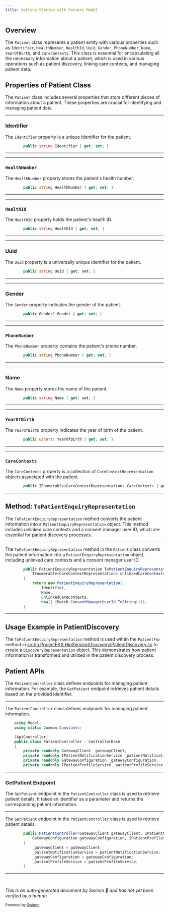 ```yaml
---
title: Getting Started with Patient Model
---
```

## Overview

The <SwmToken path="src/In.ProjectEKA.HipLibrary/Patient/Model/Patient.cs" pos="1:8:8" line-data="namespace In.ProjectEKA.HipLibrary.Patient.Model">`Patient`</SwmToken> class represents a patient entity with various properties such as <SwmToken path="src/In.ProjectEKA.HipLibrary/Patient/Model/Patient.cs" pos="7:5:5" line-data="        public string Identifier { get; set; }">`Identifier`</SwmToken>, <SwmToken path="src/In.ProjectEKA.HipLibrary/Patient/Model/Patient.cs" pos="9:5:5" line-data="        public string HealthNumber { get; set; }">`HealthNumber`</SwmToken>, <SwmToken path="src/In.ProjectEKA.HipLibrary/Patient/Model/Patient.cs" pos="11:5:5" line-data="        public string HealthId { get; set; }">`HealthId`</SwmToken>, <SwmToken path="src/In.ProjectEKA.HipLibrary/Patient/Model/Patient.cs" pos="13:5:5" line-data="        public string Uuid { get; set; }">`Uuid`</SwmToken>, <SwmToken path="src/In.ProjectEKA.HipLibrary/Patient/Model/Patient.cs" pos="15:3:3" line-data="        public Gender? Gender { get; set; }">`Gender`</SwmToken>, <SwmToken path="src/In.ProjectEKA.HipLibrary/Patient/Model/Patient.cs" pos="17:5:5" line-data="        public string PhoneNumber { get; set; }">`PhoneNumber`</SwmToken>, <SwmToken path="src/In.ProjectEKA.HipLibrary/Patient/Model/Patient.cs" pos="19:5:5" line-data="        public string Name { get; set; }">`Name`</SwmToken>, <SwmToken path="src/In.ProjectEKA.HipLibrary/Patient/Model/Patient.cs" pos="21:6:6" line-data="        public ushort? YearOfBirth { get; set; }">`YearOfBirth`</SwmToken>, and <SwmToken path="src/In.ProjectEKA.HipLibrary/Patient/Model/Patient.cs" pos="23:8:8" line-data="        public IEnumerable&lt;CareContextRepresentation&gt; CareContexts { get; set; }">`CareContexts`</SwmToken>. This class is essential for encapsulating all the necessary information about a patient, which is used in various operations such as patient discovery, linking care contexts, and managing patient data.

## Properties of Patient Class

The <SwmToken path="src/In.ProjectEKA.HipLibrary/Patient/Model/Patient.cs" pos="1:8:8" line-data="namespace In.ProjectEKA.HipLibrary.Patient.Model">`Patient`</SwmToken> class includes several properties that store different pieces of information about a patient. These properties are crucial for identifying and managing patient data.

<SwmSnippet path="/src/In.ProjectEKA.HipLibrary/Patient/Model/Patient.cs" line="7">

---

### Identifier

The <SwmToken path="src/In.ProjectEKA.HipLibrary/Patient/Model/Patient.cs" pos="7:5:5" line-data="        public string Identifier { get; set; }">`Identifier`</SwmToken> property is a unique identifier for the patient.

```c#
        public string Identifier { get; set; }
```

---

</SwmSnippet>

<SwmSnippet path="/src/In.ProjectEKA.HipLibrary/Patient/Model/Patient.cs" line="9">

---

### <SwmToken path="src/In.ProjectEKA.HipLibrary/Patient/Model/Patient.cs" pos="9:5:5" line-data="        public string HealthNumber { get; set; }">`HealthNumber`</SwmToken>

The <SwmToken path="src/In.ProjectEKA.HipLibrary/Patient/Model/Patient.cs" pos="9:5:5" line-data="        public string HealthNumber { get; set; }">`HealthNumber`</SwmToken> property stores the patient's health number.

```c#
        public string HealthNumber { get; set; }
```

---

</SwmSnippet>

<SwmSnippet path="/src/In.ProjectEKA.HipLibrary/Patient/Model/Patient.cs" line="11">

---

### <SwmToken path="src/In.ProjectEKA.HipLibrary/Patient/Model/Patient.cs" pos="11:5:5" line-data="        public string HealthId { get; set; }">`HealthId`</SwmToken>

The <SwmToken path="src/In.ProjectEKA.HipLibrary/Patient/Model/Patient.cs" pos="11:5:5" line-data="        public string HealthId { get; set; }">`HealthId`</SwmToken> property holds the patient's health ID.

```c#
        public string HealthId { get; set; }
```

---

</SwmSnippet>

<SwmSnippet path="/src/In.ProjectEKA.HipLibrary/Patient/Model/Patient.cs" line="13">

---

### Uuid

The <SwmToken path="src/In.ProjectEKA.HipLibrary/Patient/Model/Patient.cs" pos="13:5:5" line-data="        public string Uuid { get; set; }">`Uuid`</SwmToken> property is a universally unique identifier for the patient.

```c#
        public string Uuid { get; set; }
```

---

</SwmSnippet>

<SwmSnippet path="/src/In.ProjectEKA.HipLibrary/Patient/Model/Patient.cs" line="15">

---

### Gender

The <SwmToken path="src/In.ProjectEKA.HipLibrary/Patient/Model/Patient.cs" pos="15:3:3" line-data="        public Gender? Gender { get; set; }">`Gender`</SwmToken> property indicates the gender of the patient.

```c#
        public Gender? Gender { get; set; }
```

---

</SwmSnippet>

<SwmSnippet path="/src/In.ProjectEKA.HipLibrary/Patient/Model/Patient.cs" line="17">

---

### <SwmToken path="src/In.ProjectEKA.HipLibrary/Patient/Model/Patient.cs" pos="17:5:5" line-data="        public string PhoneNumber { get; set; }">`PhoneNumber`</SwmToken>

The <SwmToken path="src/In.ProjectEKA.HipLibrary/Patient/Model/Patient.cs" pos="17:5:5" line-data="        public string PhoneNumber { get; set; }">`PhoneNumber`</SwmToken> property contains the patient's phone number.

```c#
        public string PhoneNumber { get; set; }
```

---

</SwmSnippet>

<SwmSnippet path="/src/In.ProjectEKA.HipLibrary/Patient/Model/Patient.cs" line="19">

---

### Name

The <SwmToken path="src/In.ProjectEKA.HipLibrary/Patient/Model/Patient.cs" pos="19:5:5" line-data="        public string Name { get; set; }">`Name`</SwmToken> property stores the name of the patient.

```c#
        public string Name { get; set; }
```

---

</SwmSnippet>

<SwmSnippet path="/src/In.ProjectEKA.HipLibrary/Patient/Model/Patient.cs" line="21">

---

### <SwmToken path="src/In.ProjectEKA.HipLibrary/Patient/Model/Patient.cs" pos="21:6:6" line-data="        public ushort? YearOfBirth { get; set; }">`YearOfBirth`</SwmToken>

The <SwmToken path="src/In.ProjectEKA.HipLibrary/Patient/Model/Patient.cs" pos="21:6:6" line-data="        public ushort? YearOfBirth { get; set; }">`YearOfBirth`</SwmToken> property indicates the year of birth of the patient.

```c#
        public ushort? YearOfBirth { get; set; }
```

---

</SwmSnippet>

<SwmSnippet path="/src/In.ProjectEKA.HipLibrary/Patient/Model/Patient.cs" line="23">

---

### <SwmToken path="src/In.ProjectEKA.HipLibrary/Patient/Model/Patient.cs" pos="23:8:8" line-data="        public IEnumerable&lt;CareContextRepresentation&gt; CareContexts { get; set; }">`CareContexts`</SwmToken>

The <SwmToken path="src/In.ProjectEKA.HipLibrary/Patient/Model/Patient.cs" pos="23:8:8" line-data="        public IEnumerable&lt;CareContextRepresentation&gt; CareContexts { get; set; }">`CareContexts`</SwmToken> property is a collection of <SwmToken path="src/In.ProjectEKA.HipLibrary/Patient/Model/Patient.cs" pos="23:5:5" line-data="        public IEnumerable&lt;CareContextRepresentation&gt; CareContexts { get; set; }">`CareContextRepresentation`</SwmToken> objects associated with the patient.

```c#
        public IEnumerable<CareContextRepresentation> CareContexts { get; set; }
```

---

</SwmSnippet>

## Method: <SwmToken path="src/In.ProjectEKA.HipLibrary/Patient/Model/Patient.cs" pos="25:5:5" line-data="        public PatientEnquiryRepresentation ToPatientEnquiryRepresentation(">`ToPatientEnquiryRepresentation`</SwmToken>

The <SwmToken path="src/In.ProjectEKA.HipLibrary/Patient/Model/Patient.cs" pos="25:5:5" line-data="        public PatientEnquiryRepresentation ToPatientEnquiryRepresentation(">`ToPatientEnquiryRepresentation`</SwmToken> method converts the patient information into a <SwmToken path="src/In.ProjectEKA.HipLibrary/Patient/Model/Patient.cs" pos="25:3:3" line-data="        public PatientEnquiryRepresentation ToPatientEnquiryRepresentation(">`PatientEnquiryRepresentation`</SwmToken> object. This method includes unlinked care contexts and a consent manager user ID, which are essential for patient discovery processes.

<SwmSnippet path="/src/In.ProjectEKA.HipLibrary/Patient/Model/Patient.cs" line="25">

---

The <SwmToken path="src/In.ProjectEKA.HipLibrary/Patient/Model/Patient.cs" pos="25:5:5" line-data="        public PatientEnquiryRepresentation ToPatientEnquiryRepresentation(">`ToPatientEnquiryRepresentation`</SwmToken> method in the <SwmToken path="src/In.ProjectEKA.HipLibrary/Patient/Model/Patient.cs" pos="1:8:8" line-data="namespace In.ProjectEKA.HipLibrary.Patient.Model">`Patient`</SwmToken> class converts the patient information into a <SwmToken path="src/In.ProjectEKA.HipLibrary/Patient/Model/Patient.cs" pos="25:3:3" line-data="        public PatientEnquiryRepresentation ToPatientEnquiryRepresentation(">`PatientEnquiryRepresentation`</SwmToken> object, including unlinked care contexts and a consent manager user ID.

```c#
        public PatientEnquiryRepresentation ToPatientEnquiryRepresentation(
            IEnumerable<CareContextRepresentation> unlinkedCareContexts)
        {
            return new PatientEnquiryRepresentation(
                Identifier,
                Name,
                unlinkedCareContexts,
                new[] {Match.ConsentManagerUserId.ToString()});
        }
```

---

</SwmSnippet>

## Usage Example in PatientDiscovery

The <SwmToken path="src/In.ProjectEKA.HipLibrary/Patient/Model/Patient.cs" pos="25:5:5" line-data="        public PatientEnquiryRepresentation ToPatientEnquiryRepresentation(">`ToPatientEnquiryRepresentation`</SwmToken> method is used within the `PatientFor` method in <SwmPath>[src/In.ProjectEKA.HipService/Discovery/PatientDiscovery.cs](src/In.ProjectEKA.HipService/Discovery/PatientDiscovery.cs)</SwmPath> to create a `DiscoveryRepresentation` object. This demonstrates how patient information is transformed and utilized in the patient discovery process.

## Patient APIs

The <SwmToken path="src/In.ProjectEKA.HipService/Patient/PatientController.cs" pos="14:5:5" line-data="    public class PatientController : ControllerBase">`PatientController`</SwmToken> class defines endpoints for managing patient information. For example, the `GetPatient` endpoint retrieves patient details based on the provided identifier.

<SwmSnippet path="/src/In.ProjectEKA.HipService/Patient/PatientController.cs" line="10">

---

The <SwmToken path="src/In.ProjectEKA.HipService/Patient/PatientController.cs" pos="14:5:5" line-data="    public class PatientController : ControllerBase">`PatientController`</SwmToken> class defines endpoints for managing patient information.

```c#
    using Model;
    using static Common.Constants;

    [ApiController]
    public class PatientController : ControllerBase
    {
        private readonly GatewayClient _gatewayClient;
        private readonly IPatientNotificationService _patientNotificationService;
        private readonly GatewayConfiguration _gatewayConfiguration;
        private readonly IPatientProfileService _patientProfileService;
```

---

</SwmSnippet>

### GetPatient Endpoint

The `GetPatient` endpoint in the <SwmToken path="src/In.ProjectEKA.HipService/Patient/PatientController.cs" pos="14:5:5" line-data="    public class PatientController : ControllerBase">`PatientController`</SwmToken> class is used to retrieve patient details. It takes an identifier as a parameter and returns the corresponding patient information.

<SwmSnippet path="/src/In.ProjectEKA.HipService/Patient/PatientController.cs" line="22">

---

The `GetPatient` endpoint in the <SwmToken path="src/In.ProjectEKA.HipService/Patient/PatientController.cs" pos="22:3:3" line-data="        public PatientController(GatewayClient gatewayClient, IPatientNotificationService patientNotificationService,">`PatientController`</SwmToken> class is used to retrieve patient details.

```c#
        public PatientController(GatewayClient gatewayClient, IPatientNotificationService patientNotificationService,
            GatewayConfiguration gatewayConfiguration, IPatientProfileService patientProfileService)
        {
            _gatewayClient = gatewayClient;
            _patientNotificationService = patientNotificationService;
            _gatewayConfiguration = gatewayConfiguration;
            _patientProfileService = patientProfileService;
        }
```

---

</SwmSnippet>

&nbsp;

*This is an auto-generated document by Swimm 🌊 and has not yet been verified by a human*

<SwmMeta version="3.0.0" repo-id="Z2l0aHViJTNBJTNBaGlwLXNlcnZpY2UlM0ElM0FTd2ltbS1EZW1v" repo-name="hip-service"><sup>Powered by [Swimm](/)</sup></SwmMeta>
